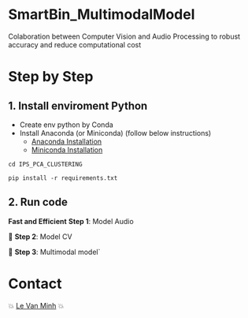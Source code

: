 # SmartBin_MultimodalModel
Colaboration between Computer Vision and Audio Processing to robust accuracy and reduce computational cost

# Step by Step
## 1. Install enviroment Python
* Create env python by Conda
* Install Anaconda (or Miniconda) (follow below instructions)
    * [Anaconda Installation](https://docs.anaconda.com/anaconda/install/index.html)
    * [Miniconda Installation](https://docs.conda.io/en/main/miniconda.html)

```commandline
cd IPS_PCA_CLUSTERING

pip install -r requirements.txt
```

## 2. Run code
**Fast and Efficient** **Step 1**: Model Audio


🤘 **Step 2**: Model CV

🤘 **Step 3**: Multimodal model`

# Contact
:boom: [Le Van Minh](https://github.com/VeronicaMagnus1909) :boom:
